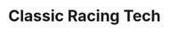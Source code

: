 ---
title: "Classic Racing Tech"
url: /san-jose/classic-racing-tech/
shop: reparación de automóviles
---